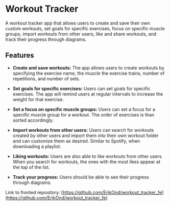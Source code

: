 # Workout Tracker

A workout tracker app that allows users to create and save their own custom workouts, set goals for specific exercises, focus on specific muscle groups, import workouts from other users, like and share workouts, and track their progress through diagrams.

## Features

- **Create and save workouts:** The app allows users to create workouts by specifying the exercise name, the muscle the exercise trains, number of repetitions, and number of sets.

- **Set goals for specific exercises:** Users can set goals for specific exercises. The app will remind users at regular intervals to increase the weight for that exercise.

- **Set a focus on specific muscle groups:** Users can set a focus for a specific muscle group for a workout. The order of exercises is than sorted accordingly.

- **Import workouts from other users:** Users can search for workouts created by other users and import them into their own workout folder and can customize them as desired. Similar to Spotify, when downloading a playlist.

- **Liking workouts:** Users are also able to like workouts from other users. When you search for workouts, the ones with the most likes appear at the top of the list.

- **Track your progress:** Users should be able to see their progress through diagrams.

Link to fronted repository: [https://github.com/ErikOnd/workout_tracker_fe](https://github.com/ErikOnd/workout_tracker_fe)
